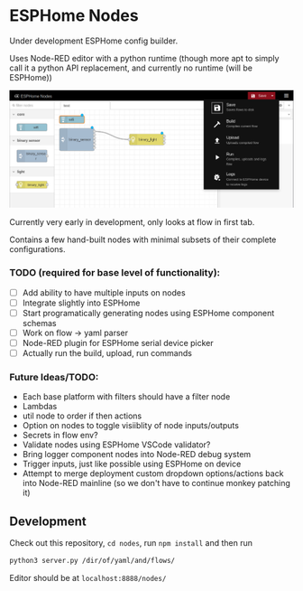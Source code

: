 # ESPHome Nodes

Under development ESPHome config builder.

Uses Node-RED editor with a python runtime (though more apt to simply call it a python API replacement, and currently no runtime (will be ESPHome))

![ESPHome Nodes Screenshot](screenshot.png)

Currently very early in development, only looks at flow in first tab.

Contains a few hand-built nodes with minimal subsets of their complete configurations.

### TODO (required for base level of functionality):
- [ ] Add ability to have multiple inputs on nodes
- [ ] Integrate slightly into ESPHome
- [ ] Start programatically generating nodes using ESPHome component schemas
- [ ] Work on flow -> yaml parser
- [ ] Node-RED plugin for ESPHome serial device picker
- [ ] Actually run the build, upload, run commands

### Future Ideas/TODO:
- Each base platform with filters should have a filter node
- Lambdas
- util node to order if then actions
- Option on nodes to toggle visiiblity of node inputs/outputs
- Secrets in flow env?
- Validate nodes using ESPHome VSCode validator?
- Bring logger component nodes into Node-RED debug system
- Trigger inputs, just like possible using ESPHome on device
- Attempt to merge deployment custom dropdown options/actions back into Node-RED mainline (so we don't have to continue monkey patching it)


## Development

Check out this repository, `cd nodes`, run `npm install` and then run

```sh
python3 server.py /dir/of/yaml/and/flows/
```

Editor should be at `localhost:8888/nodes/`